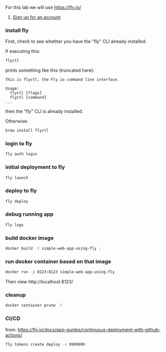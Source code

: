 For this lab we will use https://fly.io/

1. [Sign up for an account](https://fly.io/app/sign-up)

### install fly

First, check to see whether you have the "fly" CLI already installed.

If executing this:
```bash
flyctl
```
prints something like this (truncated here):
```
This is flyctl, the Fly.io command line interface.

Usage:
  flyctl [flags]
  flyctl [command]
...
```
then the "fly" CLI is already installed.

Otherwise:
```bash
brew install flyctl
```

### login to fly

```bash
fly auth login
```

### initial deployment to fly

```bash
fly launch
```

### deploy to fly

```bash
fly deploy
```

### debug running app

```bash
fly logs
```

### build docker image

```bash
docker build -t simple-web-app-using-fly .
```

### run docker container based on that image

```bash
docker run -p 8123:8123 simple-web-app-using-fly
```

Then view http://localhost:8123/

### cleanup

```bash
docker container prune -f
```

### CI/CD

from: https://fly.io/docs/app-guides/continuous-deployment-with-github-actions/

```bash
fly tokens create deploy -x 999999h
```
